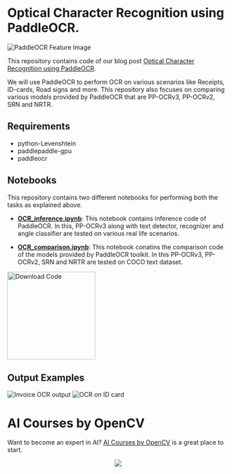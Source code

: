 # Optical Character Recognition using PaddleOCR.

<img src="https://learnopencv.com/wp-content/uploads/2022/06/Big-Vission-Landing-page-for-Blog-1.jpg" alt="PaddleOCR Feature Image">

This repository contains code of our blog post [Optical Character Recognition using PaddleOCR](https://learnopencv.com/optical-character-recognition-using-paddleocr/).

We will use PaddleOCR to perform OCR on various scenarios like Receipts, ID-cards, Road signs and more. This repository also focuses on comparing various models provided by PaddleOCR that are PP-OCRv3, PP-OCRv2, SRN and NRTR.

## Requirements
- python-Levenshtein
- paddlepaddle-gpu
- paddleocr

## Notebooks
This repository contains two different notebooks for performing both the tasks as explained above.

- **[OCR_inference.ipynb](https://colab.research.google.com/github/sanyam83/learnopencv/blob/master/Optical%20Character%20Recognition%20using%20PaddleOCR/OCR_inference.ipynb)**: This notebook contains inference code of PaddleOCR. In this, PP-OCRv3 along with text detector, recognizer and angle classifier are tested on various real life scenarios.

- **[OCR_comparison.ipynb](https://colab.research.google.com/github/sanyam83/learnopencv/blob/master/Optical%20Character%20Recognition%20using%20PaddleOCR/OCR_comparison.ipynb)**: This notebook conatins the comparison code of the models provided by PaddleOCR toolkit. In this PP-OCRv3, PP-OCRv2, SRN and NRTR are tested on COCO text dataset. 


[<img src="https://learnopencv.com/wp-content/uploads/2022/07/download-button-e1657285155454.png" alt="Download Code" width="200">](https://www.dropbox.com/sh/lp03r43e3gneq9o/AAAlSOXQQihAGpCk4SD2DG2ea?dl=1)


## Output Examples

<img src="https://learnopencv.com/wp-content/uploads/2022/06/06-receipt1-output.jpg" alt="Invoice OCR output">

<img src="https://learnopencv.com/wp-content/uploads/2022/06/10-id-card-output.jpg" alt="OCR on ID card">

# AI Courses by OpenCV

Want to become an expert in AI? [AI Courses by OpenCV](https://opencv.org/courses/) is a great place to start. 

<a href="https://opencv.org/courses/">
<p align="center"> 
<img src="https://learnopencv.com/wp-content/uploads/2023/01/AI-Courses-By-OpenCV-Github.png">
</p>
</a>
